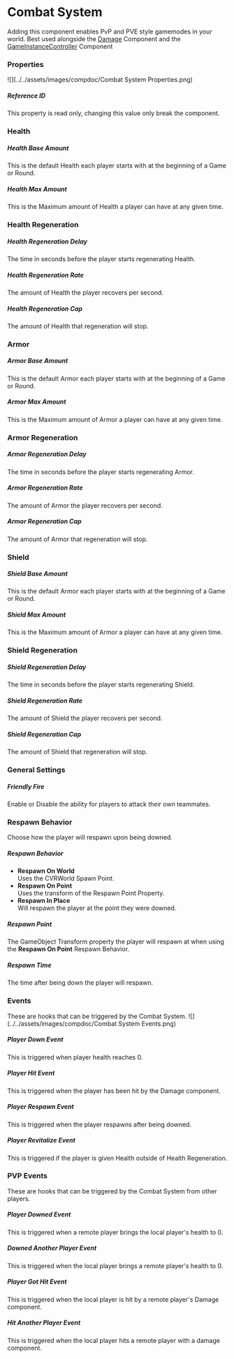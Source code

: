 # Combat System <div class="whitelisted" data-list="W"></div>
Adding this component enables PvP and PVE style gamemodes in your world. Best used alongside the [Damage](Damage.md) Component and the [GameInstanceController](GameInstanceController.md) Component

### Properties
![](../../assets/images/compdoc/Combat System Properties.png)

##### Reference ID
This property is read only, changing this value only break the component.

### Health
##### Health Base Amount
This is the default Health each player starts with at the beginning of a Game or Round.
##### Health Max Amount
This is the Maximum amount of Health a player can have at any given time.

### Health Regeneration
##### Health Regeneration Delay
The time in seconds before the player starts regenerating Health.
##### Health Regeneration Rate
The amount of Health the player recovers per second.
##### Health Regeneration Cap
The amount of Health that regeneration will stop.

### Armor
##### Armor Base Amount
This is the default Armor each player starts with at the beginning of a Game or Round.
##### Armor Max Amount
This is the Maximum amount of Armor a player can have at any given time.

### Armor Regeneration
##### Armor Regeneration Delay
The time in seconds before the player starts regenerating Armor.
##### Armor Regeneration Rate
The amount of Armor the player recovers per second.
##### Armor Regeneration Cap
The amount of Armor that regeneration will stop.

### Shield
##### Shield Base Amount
This is the default Armor each player starts with at the beginning of a Game or Round.
##### Shield Max Amount
This is the Maximum amount of Armor a player can have at any given time.

### Shield Regeneration
##### Shield Regeneration Delay
The time in seconds before the player starts regenerating Shield.
##### Shield Regeneration Rate
The amount of Shield the player recovers per second.
##### Shield Regeneration Cap
The amount of Shield that regeneration will stop.

### General Settings
##### Friendly Fire
Enable or Disable the ability for players to attack their own teammates.

### Respawn Behavior

Choose how the player will respawn upon being downed.

##### Respawn Behavior
+ **Respawn On World**  
  Uses the CVRWorld Spawn Point.
+ **Respawn On Point**  
  Uses the transform of the Respawn Point Property.
+ **Respawn In Place**  
  Will respawn the player at the point they were downed.
##### Respawn Point
The GameObject Transform property the player will respawn at when using the **Respawn On Point** Respawn Behavior.
##### Respawn Time
The time after being down the player will respawn.

### Events
These are hooks that can be triggered by the Combat System.
![](../../assets/images/compdoc/Combat System Events.png)
##### Player Down Event
This is triggered when player health reaches 0.
##### Player Hit Event
This is triggered when the player has been hit by the Damage component.
##### Player Respawn Event
This is triggered when the player respawns after being downed.
##### Player Revitalize Event
This is triggered if the player is given Health outside of Health Regeneration.

### PVP Events
These are hooks that can be triggered by the Combat System from other players.
##### Player Downed Event
This is triggered when a remote player brings the local player's health to 0.
##### Downed Another Player Event
This is triggered when the local player brings a remote player's health to 0.
##### Player Got Hit Event
This is triggered when the local player is hit by a remote player's Damage component.
##### Hit Another Player Event
This is triggered when the local player hits a remote player with a damage component.
